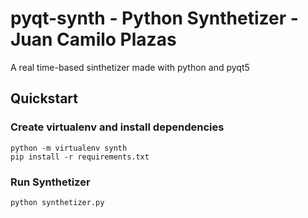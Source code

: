 # **pyqt-synth - Python Synthetizer - Juan Camilo Plazas**

A real time-based sinthetizer made with python and pyqt5

## **Quickstart**

### **Create virtualenv and install dependencies**

    python -m virtualenv synth
    pip install -r requirements.txt

### **Run Synthetizer**

    python synthetizer.py
